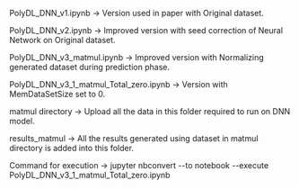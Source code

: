PolyDL_DNN_v1.ipynb ->
  Version used in paper with Original dataset.

PolyDL_DNN_v2.ipynb ->
  Improved version with seed correction of Neural Network on Original dataset.

PolyDL_DNN_v3_matmul.ipynb ->
  Improved version with Normalizing generated dataset during prediction phase.

PolyDL_DNN_v3_1_matmul_Total_zero.ipynb ->
  Version with MemDataSetSize set to 0.

matmul directory ->
  Upload all the data in this folder required to run on DNN model.

results_matmul ->
  All the results generated using dataset in matmul directory is added into this folder.

Command for execution -> 
  jupyter nbconvert --to notebook --execute PolyDL_DNN_v3_1_matmul_Total_zero.ipynb 
